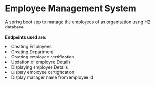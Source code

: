 # Employee Management System
A spring boot app to manage the employees of an organisation using H2 database<br><br>
<b>Endpoints used are:</b>
<li>Creating Employees
<li>Creating Department
<li>Creating employee certification
<li>Updation of employee Details
<li>Displaying employee Details
<li>Display employee certigfication
<li>Display manager name from employee id


